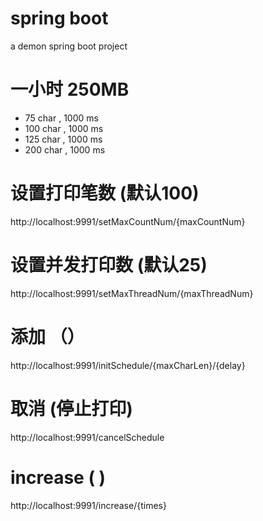 # spring boot
a demon spring boot project

# 一小时 250MB
* 75 char , 1000 ms
* 100 char , 1000 ms
* 125 char , 1000 ms
* 200 char , 1000 ms






# 设置打印笔数 (默认100)
http://localhost:9991/setMaxCountNum/{maxCountNum}

# 设置并发打印数 (默认25)
http://localhost:9991/setMaxThreadNum/{maxThreadNum}

# 添加 （）
http://localhost:9991/initSchedule/{maxCharLen}/{delay}

# 取消 (停止打印)
http://localhost:9991/cancelSchedule

# increase ( )
http://localhost:9991/increase/{times}